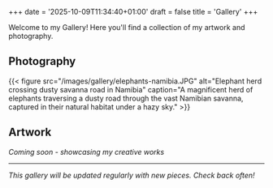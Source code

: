 +++
date = '2025-10-09T11:34:40+01:00'
draft = false
title = 'Gallery'
+++

Welcome to my Gallery! Here you'll find a collection of my artwork and photography.

## Photography

{{< figure src="/images/gallery/elephants-namibia.JPG" alt="Elephant herd crossing dusty savanna road in Namibia" caption="A magnificent herd of elephants traversing a dusty road through the vast Namibian savanna, captured in their natural habitat under a hazy sky." >}}

## Artwork
*Coming soon - showcasing my creative works*

---

*This gallery will be updated regularly with new pieces. Check back often!*
